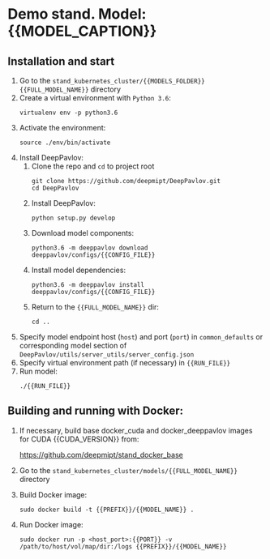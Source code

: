 # Demo stand. Model: {{MODEL_CAPTION}}

## Installation and start
1. Go to the `stand_kubernetes_cluster/{{MODELS_FOLDER}}{{FULL_MODEL_NAME}}` directory
2. Create a virtual environment with `Python 3.6`:
    ```
    virtualenv env -p python3.6
    ```
3. Activate the environment:
    ```
    source ./env/bin/activate
    ```
4. Install DeepPavlov:
    1. Clone the repo and `cd` to project root
        ```
        git clone https://github.com/deepmipt/DeepPavlov.git
        cd DeepPavlov
        ```
    2. Install DeepPavlov:
        ```
        python setup.py develop
        ```
    3. Download model components:
        ```
        python3.6 -m deeppavlov download deeppavlov/configs/{{CONFIG_FILE}}
        ```
    4. Install model dependencies:
        ```
        python3.6 -m deeppavlov install deeppavlov/configs/{{CONFIG_FILE}}
        ```
    5. Return to the `{{FULL_MODEL_NAME}}` dir:
        ```
        cd ..
        ```
5. Specify model endpoint host (`host`) and port (`port`) in `common_defaults` or corresponding model section of `DeepPavlov/utils/server_utils/server_config.json`
6. Specify virtual environment path (if necessary) in `{{RUN_FILE}}`
7. Run model:
    ```
    ./{{RUN_FILE}}
    ```

## Building and running with Docker:
1. If necessary, build base docker_cuda and docker_deeppavlov images for CUDA {{CUDA_VERSION}} from:

   https://github.com/deepmipt/stand_docker_base
  
2. Go to the `stand_kubernetes_cluster/models/{{FULL_MODEL_NAME}}` directory

3. Build Docker image:
   ```
   sudo docker build -t {{PREFIX}}/{{MODEL_NAME}} .
   ```
4. Run Docker image:
   ```
   sudo docker run -p <host_port>:{{PORT}} -v /path/to/host/vol/map/dir:/logs {{PREFIX}}/{{MODEL_NAME}}
   ```